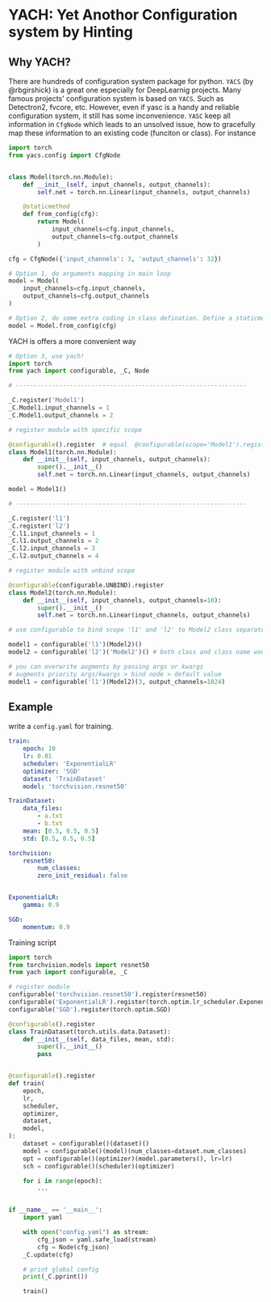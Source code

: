 # YACH: Yet Anothor Configuration system by Hinting

## Why YACH?
There are hundreds of configuration system package for python. `YACS` (by @rbgirshick) is a great one especially for DeepLearnig projects.
Many famous projects' configuration system is based on `YACS`. Such as Detectron2, fvcore, etc. However, even if yasc is a handy and reliable
configuration system, it still has some inconvenience. `YASC` keep all information in `CfgNode` which leads to an unsolved issue, how to gracefully
map these information to an existing code (funciton or class). For instance

```python
import torch
from yacs.config import CfgNode


class Model(torch.nn.Module):
    def __init__(self, input_channels, output_channels):
        self.net = torch.nn.Linear(input_channels, output_channels)

    @staticmethod
    def from_config(cfg):
        return Model(
            input_channels=cfg.input_channels,
            output_channels=cfg.output_channels
        )

cfg = CfgNode({'input_channels': 3, 'output_channels': 32})

# Option 1, do arguments mapping in main loop
model = Model(
    input_channels=cfg.input_channels,
    output_channels=cfg.output_channels
)

# Option 2, do some extra coding in class defination. Define a staticmethod in class.
model = Model.from_config(cfg)
```

YACH is offers a more convenient way
```python
# Option 3, use yach!
import torch
from yach import configurable, _C, Node

# ----------------------------------------------------------------

_C.register('Model1')
_C.Model1.input_channels = 1
_C.Model1.output_channels = 2

# register module with specific scope

@configurable().register  # equal  @configurable(scope='Model1').register
class Model1(torch.nn.Module):
    def __init__(self, input_channels, output_channels):
        super().__init__()
        self.net = torch.nn.Linear(input_channels, output_channels)

model = Model1()

# ----------------------------------------------------------------

_C.register('l1')
_C.register('l2')
_C.l1.input_channels = 1
_C.l1.output_channels = 2
_C.l2.input_channels = 3
_C.l2.output_channels = 4

# register module with unbind scope

@configurable(configurable.UNBIND).register
class Model2(torch.nn.Module):
    def __init__(self, input_channels, output_channels=10):
        super().__init__()
        self.net = torch.nn.Linear(input_channels, output_channels)

# use configurable to bind scope 'l1' and 'l2' to Model2 class separately

model1 = configurable('l1')(Model2)()
model2 = configurable('l2')('Model2')() # both class and class name would work

# you can overwrite augments by passing args or kwargs
# augments priority args/kwargs > bind node > default value
model1 = configurable('l1')(Model2)(3, output_channels=1024)
```

## Example
write a `config.yaml` for training.
```yaml
train:
    epoch: 10
    lr: 0.01
    scheduler: 'ExponentialLR'
    optimizer: 'SGD'
    dataset: 'TrainDataset'
    model: 'torchvision.resnet50'

TrainDataset:
    data_files:
        - a.txt
        - b.txt
    mean: [0.5, 0.5, 0.5]
    std: [0.5, 0.5, 0.5]

torchvision:
    resnet50:
        num_classes:
        zero_init_residual: false


ExponentialLR:
    gamma: 0.9

SGD:
    momentum: 0.9

```

Training script
```python
import torch
from torchvision.models import resnet50
from yach import configurable, _C

# register module
configurable('torchvision.resnet50').register(resnet50)
configurable('ExponentialLR').register(torch.optim.lr_scheduler.ExponentialLR)
configurable('SGD').register(torch.optim.SGD)

@configurable().register
class TrainDataset(torch.utils.data.Dataset):
    def __init__(self, data_files, mean, std):
        super().__init__()
        pass


@configurable().register
def train(
    epoch,
    lr,
    scheduler,
    optimizer,
    dataset,
    model,
):
    dataset = configurable()(dataset)()
    model = configurable()(model)(num_classes=dataset.num_classes)
    opt = configurable()(optimizer)(model.parameters(), lr=lr)
    sch = configurable()(scheduler)(optimizer)

    for i in range(epoch):
        ...


if __name__ == '__main__':
    import yaml

    with open("config.yaml") as stream:
        cfg_json = yaml.safe_load(stream)
        cfg = Node(cfg_json)
    _C.update(cfg)

    # print global config
    print(_C.pprint())

    train()
```
